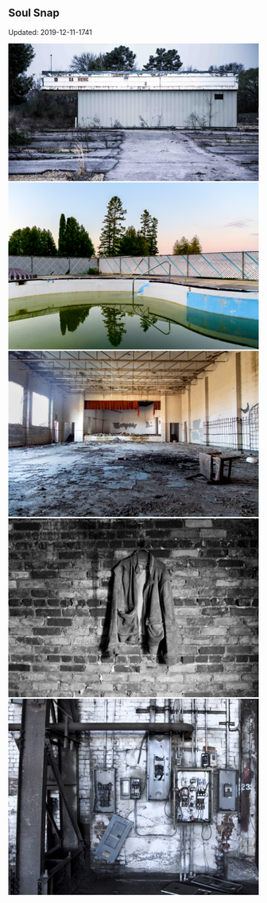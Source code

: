 ## Soul Snap
Updated:
2019-12-11-1741

![drive-in](files/drive_in-god_save.jpg)
![motel-pool](files/20130611_IMG_0436.jpg)
![a pic](files/IMG_0602.jpg)
![a pic](files/IMG_1819b5x7a.jpg)
![a pic](files/IMG_8628b_22-11x14a.jpg)

